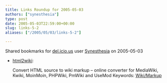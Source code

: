 ```yaml
---
title: Links Roundup for 2005-05-03
authors: ["synesthesia"]
type: post
date: 2005-05-03T22:59:00+00:00
slug: links-5-2 
aliases: ["/2005/05/03/links-5-2"]

---
```

Shared bookmarks for [del.icio.us][1] user  [Synesthesia][2] on 2005-05-03

  * [html2wiki][3]:
  
    Convert HTML source to wiki markup &#8211; online converter for MediaWiki, Kwiki, MoinMoin, PHPWiki, PmWiki and UseMod Keywords: [Wiki/Markup][4]

 [1]: https://del.icio.us/
 [2]: https://del.icio.us/synesthesia
 [3]: https://diberri.dyndns.org/html2wiki.html "https://diberri.dyndns.org/html2wiki.html"
 [4]: https://del.icio.us/synesthesia/Wiki/Markup